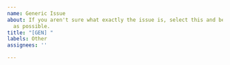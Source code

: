 ```yaml
---
name: Generic Issue
about: If you aren't sure what exactly the issue is, select this and be as descriptive
  as possible.
title: "[GEN] "
labels: Other
assignees: ''

---
```



